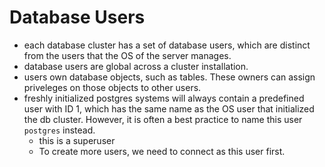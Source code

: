 
# Database Users
- each database cluster has a set of database users, which are distinct from the users that the OS of the server manages.
- database users are global across a cluster installation.
- users own database objects, such as tables. These owners can assign priveleges on those objects to other users.
- freshly initialized postgres systems will always contain a predefined user with ID 1, which has the same name as the OS user that initialized the db cluster. However, it is often a best practice to name this user `postgres` instead.
	- this is a superuser
	- To create more users, we need to connect as this user first.
